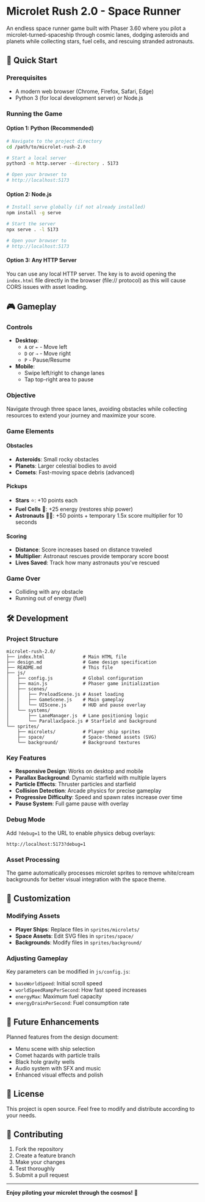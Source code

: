 # Microlet Rush 2.0 - Space Runner

An endless space runner game built with Phaser 3.60 where you pilot a microlet-turned-spaceship through cosmic lanes, dodging asteroids and planets while collecting stars, fuel cells, and rescuing stranded astronauts.

## 🚀 Quick Start

### Prerequisites
- A modern web browser (Chrome, Firefox, Safari, Edge)
- Python 3 (for local development server) or Node.js

### Running the Game

#### Option 1: Python (Recommended)
```bash
# Navigate to the project directory
cd /path/to/microlet-rush-2.0

# Start a local server
python3 -m http.server --directory . 5173

# Open your browser to
# http://localhost:5173
```

#### Option 2: Node.js
```bash
# Install serve globally (if not already installed)
npm install -g serve

# Start the server
npx serve . -l 5173

# Open your browser to
# http://localhost:5173
```

#### Option 3: Any HTTP Server
You can use any local HTTP server. The key is to avoid opening the `index.html` file directly in the browser (file:// protocol) as this will cause CORS issues with asset loading.

## 🎮 Gameplay

### Controls
- **Desktop**: 
  - `A` or `←` - Move left
  - `D` or `→` - Move right  
  - `P` - Pause/Resume
- **Mobile**: 
  - Swipe left/right to change lanes
  - Tap top-right area to pause

### Objective
Navigate through three space lanes, avoiding obstacles while collecting resources to extend your journey and maximize your score.

### Game Elements

#### Obstacles
- **Asteroids**: Small rocky obstacles
- **Planets**: Larger celestial bodies to avoid
- **Comets**: Fast-moving space debris (advanced)

#### Pickups
- **Stars** ⭐: +10 points each
- **Fuel Cells** 🔋: +25 energy (restores ship power)
- **Astronauts** 👨‍🚀: +50 points + temporary 1.5x score multiplier for 10 seconds

#### Scoring
- **Distance**: Score increases based on distance traveled
- **Multiplier**: Astronaut rescues provide temporary score boost
- **Lives Saved**: Track how many astronauts you've rescued

### Game Over
- Colliding with any obstacle
- Running out of energy (fuel)

## 🛠️ Development

### Project Structure
```
microlet-rush-2.0/
├── index.html              # Main HTML file
├── design.md               # Game design specification
├── README.md               # This file
├── js/
│   ├── config.js           # Global configuration
│   ├── main.js             # Phaser game initialization
│   ├── scenes/
│   │   ├── PreloadScene.js # Asset loading
│   │   ├── GameScene.js    # Main gameplay
│   │   └── UIScene.js      # HUD and pause overlay
│   └── systems/
│       ├── LaneManager.js  # Lane positioning logic
│       └── ParallaxSpace.js # Starfield and background
└── sprites/
    ├── microlets/          # Player ship sprites
    ├── space/              # Space-themed assets (SVG)
    └── background/         # Background textures
```

### Key Features
- **Responsive Design**: Works on desktop and mobile
- **Parallax Background**: Dynamic starfield with multiple layers
- **Particle Effects**: Thruster particles and starfield
- **Collision Detection**: Arcade physics for precise gameplay
- **Progressive Difficulty**: Speed and spawn rates increase over time
- **Pause System**: Full game pause with overlay

### Debug Mode
Add `?debug=1` to the URL to enable physics debug overlays:
```
http://localhost:5173?debug=1
```

### Asset Processing
The game automatically processes microlet sprites to remove white/cream backgrounds for better visual integration with the space theme.

## 🎨 Customization

### Modifying Assets
- **Player Ships**: Replace files in `sprites/microlets/`
- **Space Assets**: Edit SVG files in `sprites/space/`
- **Backgrounds**: Modify files in `sprites/background/`

### Adjusting Gameplay
Key parameters can be modified in `js/config.js`:
- `baseWorldSpeed`: Initial scroll speed
- `worldSpeedRampPerSecond`: How fast speed increases
- `energyMax`: Maximum fuel capacity
- `energyDrainPerSecond`: Fuel consumption rate

## 🚀 Future Enhancements

Planned features from the design document:
- Menu scene with ship selection
- Comet hazards with particle trails
- Black hole gravity wells
- Audio system with SFX and music
- Enhanced visual effects and polish

## 📝 License

This project is open source. Feel free to modify and distribute according to your needs.

## 🤝 Contributing

1. Fork the repository
2. Create a feature branch
3. Make your changes
4. Test thoroughly
5. Submit a pull request

---

**Enjoy piloting your microlet through the cosmos!** 🌌
